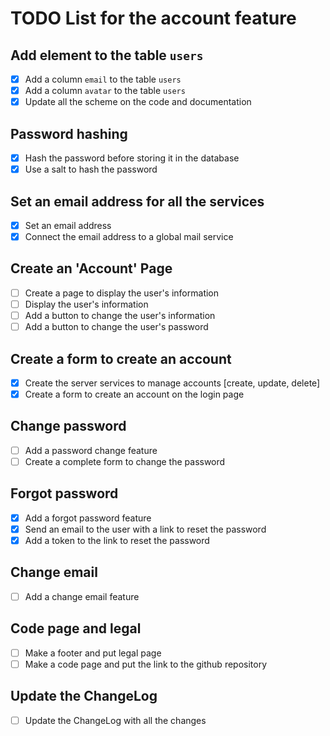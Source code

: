 # TODO List for the account feature

## Add element to the table `users`

- [x] Add a column `email` to the table `users`
- [x] Add a column `avatar` to the table `users`
- [x] Update all the scheme on the code and documentation

## Password hashing

- [x] Hash the password before storing it in the database
- [x] Use a salt to hash the password

## Set an email address for all the services

- [x] Set an email address
- [x] Connect the email address to a global mail service

## Create an 'Account' Page

- [ ] Create a page to display the user's information
- [ ] Display the user's information
- [ ] Add a button to change the user's information
- [ ] Add a button to change the user's password

## Create a form to create an account

- [x] Create the server services to manage accounts [create, update, delete]
- [x] Create a form to create an account on the login page

## Change password

- [ ] Add a password change feature
- [ ] Create a complete form to change the password

## Forgot password

- [x] Add a forgot password feature
- [x] Send an email to the user with a link to reset the password
- [x] Add a token to the link to reset the password

## Change email

- [ ] Add a change email feature

## Code page and legal

- [ ] Make a footer and put legal page
- [ ] Make a code page and put the link to the github repository

## Update the ChangeLog

- [ ] Update the ChangeLog with all the changes
